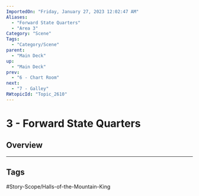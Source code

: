 ```yaml
---
ImportedOn: "Friday, January 27, 2023 12:02:47 AM"
Aliases:
  - "Forward State Quarters"
  - "Area 3"
Category: "Scene"
Tags:
  - "Category/Scene"
parent:
  - "Main Deck"
up:
  - "Main Deck"
prev:
  - "6 - Chart Room"
next:
  - "7 - Galley"
RWtopicId: "Topic_2610"
---
```

# 3 - Forward State Quarters
## Overview

---
## Tags
#Story-Scope/Halls-of-the-Mountain-King

